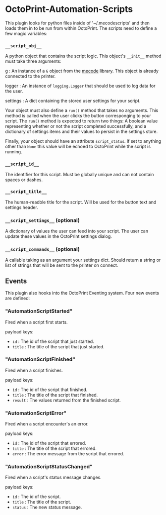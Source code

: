 # OctoPrint-Automation-Scripts

This plugin looks for python files inside of '~/.mecodescripts' and then loads them in
to be run from within OctoPrint. The scripts need to define a few magic variables:
    
### `__script_obj__`
  
  A python object that contains the script logic. This object's `__init__` method must take
  three arguments:
  
  g : An instance of a `G` object from the [mecode](github.com/jminardi/mecode) library. 
  This object is already connected to the printer.
  
  logger : An instance of `logging.Logger` that should be used to log data for the user.
  
  settings : A dict containing the stored user settings for your script.
  
  Your object must also define a `run()` method that takes no arguments. This method is called
  when the user clicks the button corresponging to your script. The `run()` method is expected
  to return two things: A boolean value representing whether or not the script completed
  successfully, and a dictionary of settings items and their values to persist in the settings
  store.
  
  Finally, your object should have an attribute `script_status`. If set to anything other than
  `None` this value will be echoed to OctoPrint while the script is running.
  
### `__script_id__`
  
  The identifier for this script. Must be globally unique and can not contain spaces or dashes.
    
### `__script_title__`
  
  The human-readble title for the script. Will be used for the button text and settings header.
    
### `__script_settings__` (optional)
  
  A dictionary of values the user can feed into your script. The user can update these values in
  the OctoPrint settings dialog.
    
### `__script_commands__` (optional)
  
  A callable taking as an argument your settings dict. Should return a string or list of strings
  that will be sent to the printer on connect.

## Events

This plugin also hooks into the OctoPrint Eventing system. Four new events are defined:

### "AutomationScriptStarted"

  Fired when a script first starts.

  payload keys:

  * `id` : The id of the script that just started.
  * `title` : The title of the script that just started.

### "AutomationScriptFinished"

  Fired when a script finishes.

  payload keys:

  * `id` : The id of the script that finished.
  * `title` : The title of the script that finished.
  * `result` : The values returned from the finished script.

### "AutomationScriptError"

  Fired when a script encounter's an error.

  payload keys:

  * `id` : The id of the script that errored.
  * `title` : The title of the script that errored.
  * `error` : The error message from the script that errored.

### "AutomationScriptStatusChanged"

  Fired when a script's status message changes.

  payload keys:

  * `id` : The id of the script.
  * `title` : The title of the script.
  * `status` : The new status message.

